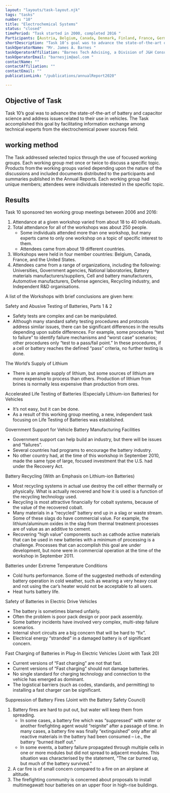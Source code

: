 ```yaml
---
layout: "layouts/task-layout.njk"
tags: "tasks"
number: "10"
title: "Electrochemical Systems"
status: "closed"
timePeriod: "Task started in 2000, completed 2016 "
Participants: [Austria, Belgium, Canada, Denmark, Finland, France, Germany, Italy, Sweden, Switzerland, The Netherlands, Turkey, United Kingdom, United States]
shortDescription: "Task 10’s goal was to advance the state-of-the-art of battery and capacitor science and address issues related to their use in vehicles. "
taskOperatorName: "Mr. James A. Barnes "
taskOperatorAffiliation: "Barnes Tech Advising, a Division of J&H Consulting Company, LLC "
taskOperatorEmail: "barnesjim@aol.com "
contactName: ""
contactAffiliation: ""
contactEmail: ""
publicationLink: "/publications/annualReport2020"

---
```


## Objective of Task
Task 10’s goal was to advance the state-of-the-art of battery and capacitor science and address issues related to their use in vehicles. The Task accomplished this goal by facilitating information exchange among technical experts from the electrochemical power sources field. 

## working method
The Task addressed selected topics through the use of focused working groups. Each working group met once or twice to discuss a specific topic. Products from the working groups varied depending upon the nature of the discussions and included documents distributed to the participants and summaries published in the Annual Reports. Each working group had unique members; attendees were individuals interested in the specific topic.   

## Results
Task 10 sponsored ten working group meetings between 2006 and 2016:  

1. Attendance at a given workshop varied from about 18 to 40 individuals.  
2. Total attendance for all of the workshops was about 250 people.  
    - Some individuals attended more than one workshop, but many experts came to only one workshop on a topic of specific interest to them.  
    - Attendees came from about 19 different countries.  
3. Workshops were held in four member countries: Belgium, Canada, France, and the United States.  
4. Attendees came from a range of organizations, including the following: Universities, Government agencies, National laboratories, Battery materials manufacturers/suppliers, Cell and battery manufacturers, Automotive manufacturers, Defense agencies, Recycling industry, and Independent R&D organisations. 

 

A list of the Workshops with brief conclusions are given here:  

Safety and Abusive Testing of Batteries, Parts 1 & 2  

-  Safety tests are complex and can be manipulated.  
-  Although many standard safety testing procedures and protocols address similar issues, there can be significant differences in the results depending upon subtle differences. For example, some procedures “test to failure” to identify failure mechanisms and “worst case” scenarios; other procedures only “test to a pass/fail point.” In these procedures, if a cell or battery reaches the defined “pass” criteria, no further testing is done.  

The World’s Supply of Lithium  

- There is an ample supply of lithium, but some sources of lithium are more expensive to process than others. Production of lithium from brines is normally less expensive than production from ores.  

Accelerated Life Testing of Batteries (Especially Lithium-ion Batteries) for Vehicles  

- It’s not easy, but it can be done.  
- As a result of this working group meeting, a new, independent task focusing on Life Testing of Batteries was established.  

Government Support for Vehicle Battery Manufacturing Facilities  

- Government support can help build an industry, but there will be issues and “failures”.  
- Several countries had programs to encourage the battery industry. 
- No other country had, at the time of this workshop in September 2010, made the same type of large, focused investment that the U.S. had under the Recovery Act.  
 

Battery Recycling (With an Emphasis on Lithium-ion Batteries)  

- Most recycling systems in actual use destroy the cell either thermally or physically. What is actually recovered and how it is used is a function of the recycling technology used.  
- Recycling is most attractive financially for cobalt systems, because of the value of the recovered cobalt.  
- Many materials in a “recycled” battery end up in a slag or waste stream. Some of these slags do have commercial value. For example, the lithium/aluminum oxides in the slag from thermal treatment processes are of value as an additive to cement.  
- Recovering “high value” components such as cathode active materials that can be used in new batteries with a minimum of processing is a challenge. Processes that can accomplish this goal are under development, but none were in commercial operation at the time of the workshop in September 2011.  

Batteries under Extreme Temperature Conditions  

- Cold hurts performance. Some of the suggested methods of extending battery operation in cold weather, such as wearing a very heavy coat and not using the car’s heater would not be acceptable to all users.  
- Heat hurts battery life.  

Safety of Batteries in Electric Drive Vehicles  

- The battery is sometimes blamed unfairly.  
- Often the problem is poor pack design or poor pack assembly.  
- Some battery incidents have involved very complex, multi-step failure scenarios.  
- Internal short circuits are a big concern that will be hard to “fix”.  
- Electrical energy “stranded” in a damaged battery is of significant concern.  

Fast Charging of Batteries in Plug-In Electric Vehicles (Joint with Task 20)  

- Current versions of “Fast charging” are not that fast.  
- Current versions of “Fast charging” should not damage batteries.  
- No single standard for charging technology and connection to the vehicle has emerged as dominant.  
- The logistical barriers (such as codes, standards, and permitting) to installing a fast charger can be significant. 

Suppression of Battery Fires (Joint with the Battery Safety Council)  
1. Battery fires are hard to put out, but water will keep them from spreading. 
    - In some cases, a battery fire which was “suppressed” with water or another firefighting agent would “reignite” after a passage of time. In many cases, a battery fire was finally “extinguished” only after all reactive materials in the battery had been consumed – i.e., the battery “burned itself out.” 
    - In some events, a battery failure propagated through multiple cells in one or more modules but did not spread to adjacent modules. This situation was characterised by the statement, “The car burned up, but much of the battery survived.”  
2. A car fire is of small concern compared to a fire on an airplane at altitude.  
3. The firefighting community is concerned about proposals to install multimegawatt hour batteries on an upper floor in high-rise buildings. 